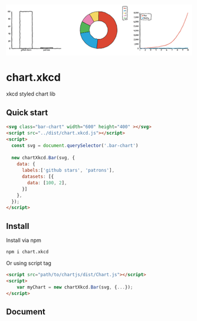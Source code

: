 ![](https://raw.githubusercontent.com/timqian/images/master/20190817164203.png)

# chart.xkcd

xkcd styled chart lib

## Quick start

```html
<svg class="bar-chart" width="600" height="400" ></svg>
<script src="../dist/chart.xkcd.js"></script>
<script>
  const svg = document.querySelector('.bar-chart')

  new chartXkcd.Bar(svg, {
    data: {
      labels:['github stars', 'patrons'],
      datasets: [{
        data: [100, 2],
      }]
    },
  });
</script>
```

## Install

Install via npm

```bash
npm i chart.xkcd
```

Or using script tag

```html
<script src="path/to/chartjs/dist/Chart.js"></script>
<script>
    var myChart = new chartXkcd.Bar(svg, {...});
</script>
```

## Document

